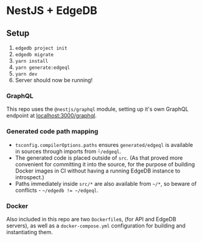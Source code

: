 # NestJS + EdgeDB

## Setup

1. `edgedb project init`
2. `edgedb migrate`
3. `yarn install`
4. `yarn generate:edgeql`
5. `yarn dev`
6. Server should now be running!

### GraphQL

This repo uses the `@nestjs/graphql` module, setting up it's own GraphQL endpoint at [localhost:3000/graphql][graphql].

[graphql]: https://localhost:3000/graphql

### Generated code path mapping

- `tsconfig.compilerOptions.paths` ensures `generated/edgeql` is available in sources through imports from `̃~/edgeql`.
- The generated code is placed outside of `src`. (As that proved more convenient for committing it into the source, for
  the purpose of building Docker images in CI without having a running EdgeDB instance to introspect.)
- Paths immediately inside `src/*` are also available from `~/*`, so beware of conflicts - `~/edgedb != ~/edgeql`.

### Docker

Also included in this repo are two `Dockerfile`s, (for API and EdgeDB servers), as well as a `docker-compose.yml`
configuration for building and instantiating them.
